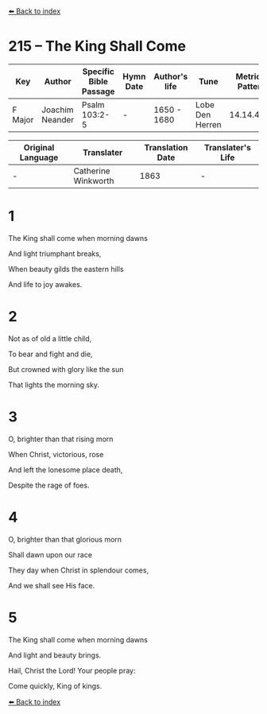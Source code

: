 [⬅️ Back to index](../README.md)

# 215 – The King Shall Come

Key | Author   | Specific Bible Passage     |Hymn Date |Author's life |Tune |Metrical Pattern   |Composer/Source                                                                                        
-- | --------- | ---------------------------|----------|--------------|-----|-------------------|-------------   
F Major  | Joachim Neander      | Psalm 103:2-5 | -  | 1650 - 1680 | Lobe Den Herren | 14.14.4.7.8 | Chorale Book for England, 1863 

Original Language | Translater | Translation Date   | Translater's Life     
----------------- | --------- | --------------------|-------------   
\-  | Catherine Winkworth      | 1863 | -  | 1827 - 1878 



# 1

The King shall come when morning dawns

And light triumphant breaks,

When beauty gilds the eastern hills

And life to joy awakes.



# 2

Not as of old a little child,

To bear and fight and die,

But crowned with glory like the sun

That lights the morning sky.



# 3

O, brighter than that rising morn

When Christ, victorious, rose

And left the lonesome place death,

Despite the rage of foes.



# 4

O, brighter than that glorious morn

Shall dawn upon our race

They day when Christ in splendour comes,

And we shall see His face.



# 5

The King shall come when morning dawns

And light and beauty brings.

Hail, Christ the Lord! Your people pray:

Come quickly, King of kings.

[⬅️ Back to index](../README.md)
